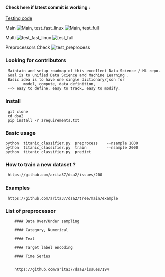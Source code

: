 
#### Check here if latest commit is working :

[Testing code ](https://github.com/arita37/dsa2/blob/main/ztest/run_fast.sh)

Main
![Main, test_fast_linux](https://github.com/arita37/dsa2/workflows/test_fast_linux/badge.svg?branch=main)
![Main, test_full](https://github.com/arita37/dsa2/workflows/test_full/badge.svg?branch=main)


Multi
  ![test_fast_linux](https://github.com/arita37/dsa2/workflows/test_fast_linux/badge.svg?branch=multi)
   ![test_full](https://github.com/arita37/dsa2/workflows/test_full/badge.svg?branch=multi)


Preprocessors Check
![test_preprocess](https://github.com/arita37/dsa2/workflows/test_preprocess/badge.svg?branch=multi)


### Looking for contributors
     Maintain and setup roadmap of this excellent Data Science / ML repo.
     Goal is to unified Data Science and Machine Learning .
     Basic idea is to have one single dictionary/json for
            model, compute, data definition,
     --> easy to define, easy to track, easy to modify.
     

### Install 
     git clone 
     cd dsa2
     pip install -r zrequirements.txt


### Basic usage 
    python  titanic_classifier.py  preprocess    --nsample 1000
    python  titanic_classifier.py  train         --nsample 2000
    python  titanic_classifier.py  predict



### How to train a new dataset ?

     https://github.com/arita37/dsa2/issues/200


        
### Examples

     https://github.com/arita37/dsa2/tree/main/example



### List of preprocessor

        #### Data Over/Under sampling 

        #### Category, Numerical
        
        #### Text        

        #### Target label encoding

        #### Time Series 


        https://github.com/arita37/dsa2/issues/194




